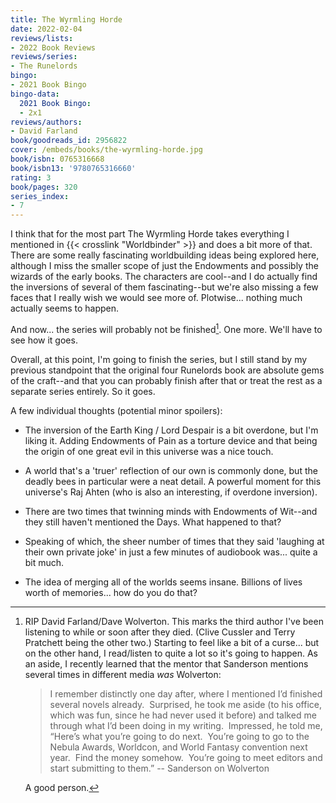 ```yaml
---
title: The Wyrmling Horde
date: 2022-02-04
reviews/lists:
- 2022 Book Reviews
reviews/series:
- The Runelords
bingo:
- 2021 Book Bingo
bingo-data:
  2021 Book Bingo:
  - 2x1
reviews/authors:
- David Farland
book/goodreads_id: 2956822
cover: /embeds/books/the-wyrmling-horde.jpg
book/isbn: 0765316668
book/isbn13: '9780765316660'
rating: 3
book/pages: 320
series_index:
- 7
---
```

I think that for the most part The Wyrmling Horde takes everything I mentioned in {{< crosslink "Worldbinder" >}} and does a bit more of that. There are some really fascinating worldbuilding ideas being explored here, although I miss the smaller scope of just the Endowments and possibly the wizards of the early books.  The characters are cool--and I do actually find the inversions of several of them fascinating--but we're also missing a few faces that I really wish we would see more of. Plotwise... nothing much actually seems to happen. 

And now... the series will probably not be finished[^rip]. One more. We'll have to see how it goes. 

Overall, at this point, I'm going to finish the series, but I still stand by my previous standpoint that the original four Runelords book are absolute gems of the craft--and that you can probably finish after that or treat the rest as a separate series entirely. So it goes. 

A few individual thoughts (potential minor spoilers):

* The inversion of the Earth King / Lord Despair is a bit overdone, but I'm liking it. Adding Endowments of Pain as a torture device and that being the origin of one great evil in this universe was a nice touch.

* A world that's a 'truer' reflection of our own is commonly done, but the deadly bees in particular were a neat detail. A powerful moment for this universe's Raj Ahten (who is also an interesting, if overdone inversion). 

* There are two times that twinning minds with Endowments of Wit--and they still haven't mentioned the Days. What happened to that? 

* Speaking of which, the sheer number of times that they said 'laughing at their own private joke' in just a few minutes of audiobook was... quite a bit much. 

* The idea of merging all of the worlds seems insane. Billions of lives worth of memories... how do you do that? 

[^rip]: RIP David Farland/Dave Wolverton. This marks the third author I've been listening to while or soon after they died. (Clive Cussler and Terry Pratchett being the other two.) Starting to feel like a bit of a curse... but on the other hand, I read/listen to quite a lot so it's going to happen. As an aside, I recently learned that the mentor that Sanderson mentions several times in different media *was* Wolverton:

    > I remember distinctly one day after, where I mentioned I’d finished several novels already.  Surprised, he took me aside (to his office, which was fun, since he had never used it before) and talked me through what I’d been doing in my writing.  Impressed, he told me, “Here’s what you’re going to do next.  You’re going to go to the Nebula Awards, Worldcon, and World Fantasy convention next year.  Find the money somehow.  You’re going to meet editors and start submitting to them.” -- Sanderson on Wolverton

    A good person.